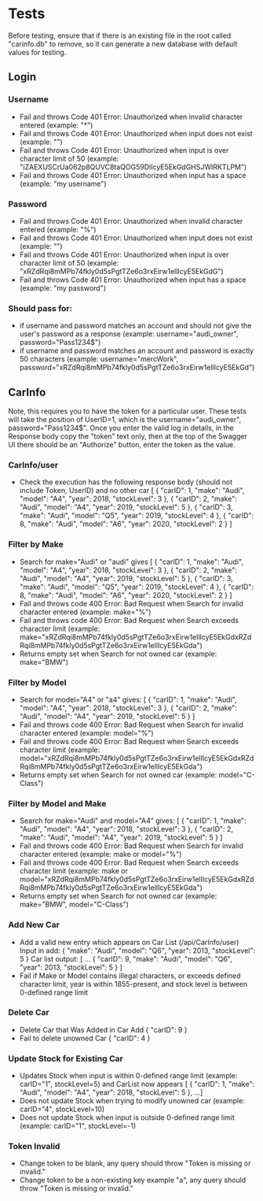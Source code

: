 # Tests
Before testing, ensure that if there is an existing file in the root called "carinfo.db" to remove, so it can generate a new database with default values for testing.

## Login
### Username
 - Fail and throws Code 401 Error: Unauthorized when invalid character entered (example: "*")
 - Fail and throws Code 401 Error: Unauthorized when input does not exist (example: "")
 - Fail and throws Code 401 Error: Unauthorized when input is over character limit of 50 (example: "iZAEXUSCrUa062p8QUVC8taQOG59DlIcyE5EkGdGHSJWIRKTLPM")
 - Fail and throws Code 401 Error: Unauthorized when input has a space (example: "my username")
### Password
 - Fail and throws Code 401 Error: Unauthorized when invalid character entered (example: "%")
 - Fail and throws Code 401 Error: Unauthorized when input does not exist (example: "")
 - Fail and throws Code 401 Error: Unauthorized when input is over character limit of 50 (example: "xRZdRqi8mMPb74fkly0d5sPgtTZe6o3rxEirw1ellIcyE5EkGdG")
 - Fail and throws Code 401 Error: Unauthorized when input has a space (example: "my password")
### Should pass for:
 - if username and password matches an account and should not give the user's password as a response (example: username="audi_owner", password="Pass1234$")
 - if username and password matches an account and password is exactly 50 characters (example: username="mercWork", password="xRZdRqi8mMPb74fkly0d5sPgtTZe6o3rxEirw1ellIcyE5EkGd")

## CarInfo
Note, this requires you to have the token for a particular user.
These tests will take the position of UserID=1, which is the username="audi_owner", password="Pass1234$".
Once you enter the valid log in details, in the Response body copy the "token" text only, then at the top of the Swagger UI there should be an "Authorize" button, enter the token as the value.

### CarInfo/user
 - Check the execution has the following response body (should not include Token, UserID) and no other car
[
  {
    "carID": 1,
    "make": "Audi",
    "model": "A4",
    "year": 2018,
    "stockLevel": 3
  },
  {
    "carID": 2,
    "make": "Audi",
    "model": "A4",
    "year": 2019,
    "stockLevel": 5
  },
  {
    "carID": 3,
    "make": "Audi",
    "model": "Q5",
    "year": 2019,
    "stockLevel": 4
  },
  {
    "carID": 8,
    "make": "Audi",
    "model": "A6",
    "year": 2020,
    "stockLevel": 2
  }
]
### Filter by Make
 - Search for make="Audi" or "audi" gives
[
  {
    "carID": 1,
    "make": "Audi",
    "model": "A4",
    "year": 2018,
    "stockLevel": 3
  },
  {
    "carID": 2,
    "make": "Audi",
    "model": "A4",
    "year": 2019,
    "stockLevel": 5
  },
  {
    "carID": 3,
    "make": "Audi",
    "model": "Q5",
    "year": 2019,
    "stockLevel": 4
  },
  {
    "carID": 8,
    "make": "Audi",
    "model": "A6",
    "year": 2020,
    "stockLevel": 2
  }
]
 - Fail and throws code 400 Error: Bad Request when Search for invalid character entered (example: make="%")
 - Fail and throws code 400 Error: Bad Request when Search exceeds character limit (example: make="xRZdRqi8mMPb74fkly0d5sPgtTZe6o3rxEirw1ellIcyE5EkGdxRZdRqi8mMPb74fkly0d5sPgtTZe6o3rxEirw1ellIcyE5EkGda")
 - Returns empty set when Search for not owned car (example: make="BMW")
### Filter by Model
 - Search for model="A4" or "a4" gives:
[
  {
    "carID": 1,
    "make": "Audi",
    "model": "A4",
    "year": 2018,
    "stockLevel": 3
  },
  {
    "carID": 2,
    "make": "Audi",
    "model": "A4",
    "year": 2019,
    "stockLevel": 5
  }
]
 - Fail and throws code 400 Error: Bad Request when Search for invalid character entered (example: model="%")
 - Fail and throws code 400 Error: Bad Request when Search exceeds character limit (example: model="xRZdRqi8mMPb74fkly0d5sPgtTZe6o3rxEirw1ellIcyE5EkGdxRZdRqi8mMPb74fkly0d5sPgtTZe6o3rxEirw1ellIcyE5EkGda")
 - Returns empty set when Search for not owned car (example: model="C-Class")
### Filter by Model and Make
 - Search for make="Audi" and model="A4" gives:
[
  {
    "carID": 1,
    "make": "Audi",
    "model": "A4",
    "year": 2018,
    "stockLevel": 3
  },
  {
    "carID": 2,
    "make": "Audi",
    "model": "A4",
    "year": 2019,
    "stockLevel": 5
  }
]
 - Fail and throws code 400 Error: Bad Request when Search for invalid character entered (example: make or model="%")
 - Fail and throws code 400 Error: Bad Request when Search exceeds character limit (example: make or model="xRZdRqi8mMPb74fkly0d5sPgtTZe6o3rxEirw1ellIcyE5EkGdxRZdRqi8mMPb74fkly0d5sPgtTZe6o3rxEirw1ellIcyE5EkGda")
 - Returns empty set when Search for not owned car (example: make="BMW", model="C-Class")
### Add New Car
 - Add a valid new entry which appears on Car List (/api/CarInfo/user)
Input in add:
{
  "make": "Audi",
  "model": "Q6",
  "year": 2013,
  "stockLevel": 5
}
Car list output:
[
 ...
 {
  "carID": 9,
  "make": "Audi",
  "model": "Q6",
  "year": 2013,
  "stockLevel": 5
 }
]
 - Fail if Make or Model contains illegal characters, or exceeds defined character limit, year is within 1855-present, and stock level is between 0-defined range limit
### Delete Car
 - Delete Car that Was Added in Car Add
 {
  "carID": 9
 }
 - Fail to delete unowned Car
  {
  "carID": 4
  }
### Update Stock for Existing Car
 - Updates Stock when input is within 0-defined range limit (example: carID="1", stockLevel=5) and CarList now appears
   [
    {
    "carID": 1,
    "make": "Audi",
    "model": "A4",
    "year": 2018,
    "stockLevel": 5
    },
    ...]
 - Does not update Stock when trying to modify unowned car (example: carID="4", stockLevel=10)
 - Does not update Stock when input is outside 0-defined range limit (example: carID="1", stockLevel=-1)
### Token Invalid
 - Change token to be blank, any query should throw "Token is missing or invalid."
 - Change token to be a non-existing key example "a", any query should throw "Token is missing or invalid."
